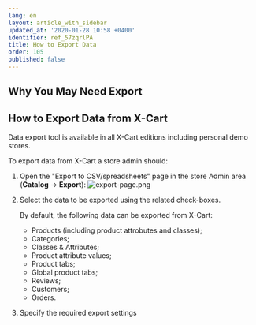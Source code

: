 ```yaml
---
lang: en
layout: article_with_sidebar
updated_at: '2020-01-28 10:58 +0400'
identifier: ref_57zqrlPA
title: How to Export Data
order: 105
published: false
---
```

## Why You May Need Export

## How to Export Data from X-Cart

Data export tool is available in all X-Cart editions including personal demo stores. 

To export data from X-Cart a store admin should:
1. Open the "Export to CSV/spreadsheets" page in the store Admin area (**Catalog** -> **Export**):
   ![export-page.png]({{site.baseurl}}/attachments/ref_57zqrlPA/export-page.png)
2. Select the data to be exported using the related check-boxes.
   
   By default, the following data can be exported from X-Cart:
   * Products (including product attrobutes and classes);
   * Categories;
   * Classes & Attributes;
   * Product attribute values;
   * Product tabs; 
   * Global product tabs; 
   * Reviews;
   * Customers;
   * Orders.
   
3. Specify the required export settings
  